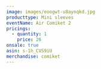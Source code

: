 ```yaml
---
image: images/eoogwt-u8aynqkd.jpg
producttype: Mini sleeves
eventName: Air Comiket 2
pricings:
  - quantity: 1
    price: 26
onsale: true
asin: s-1h_CVS9iU
merchandise: comiket
---
```

